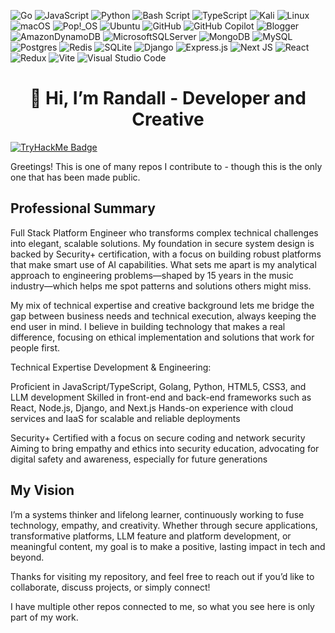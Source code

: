
 ![Go](https://img.shields.io/badge/go-%2300ADD8.svg?style=for-the-badge&logo=go&logoColor=white)
![JavaScript](https://img.shields.io/badge/javascript-%23323330.svg?style=for-the-badge&logo=javascript&logoColor=%23F7DF1E)
![Python](https://img.shields.io/badge/python-3670A0?style=for-the-badge&logo=python&logoColor=ffdd54)
 ![Bash Script](https://img.shields.io/badge/bash_script-%23121011.svg?style=for-the-badge&logo=gnu-bash&logoColor=white)
![TypeScript](https://img.shields.io/badge/typescript-%23007ACC.svg?style=for-the-badge&logo=typescript&logoColor=white)
![Kali](https://img.shields.io/badge/Kali-268BEE?style=for-the-badge&logo=kalilinux&logoColor=white)
![Linux](https://img.shields.io/badge/Linux-FCC624?style=for-the-badge&logo=linux&logoColor=black)
![macOS](https://img.shields.io/badge/mac%20os-000000?style=for-the-badge&logo=macos&logoColor=F0F0F0)
	![Pop!\_OS](https://img.shields.io/badge/Pop!_OS-48B9C7?style=for-the-badge&logo=Pop!_OS&logoColor=white)
 ![Ubuntu](https://img.shields.io/badge/Ubuntu-E95420?style=for-the-badge&logo=ubuntu&logoColor=white)
 ![GitHub](https://img.shields.io/badge/github-%23121011.svg?style=for-the-badge&logo=github&logoColor=white)
  ![GitHub Copilot](https://img.shields.io/badge/github_copilot-8957E5?style=for-the-badge&logo=github-copilot&logoColor=white)
![Blogger](https://img.shields.io/badge/Blogger-FF5722?style=for-the-badge&logo=blogger&logoColor=white)
	![AmazonDynamoDB](https://img.shields.io/badge/Amazon%20DynamoDB-4053D6?style=for-the-badge&logo=Amazon%20DynamoDB&logoColor=white)
 ![MicrosoftSQLServer](https://img.shields.io/badge/Microsoft%20SQL%20Server-CC2927?style=for-the-badge&logo=microsoft%20sql%20server&logoColor=white)
 ![MongoDB](https://img.shields.io/badge/MongoDB-%234ea94b.svg?style=for-the-badge&logo=mongodb&logoColor=white)
 ![MySQL](https://img.shields.io/badge/mysql-4479A1.svg?style=for-the-badge&logo=mysql&logoColor=white)
 ![Postgres](https://img.shields.io/badge/postgres-%23316192.svg?style=for-the-badge&logo=postgresql&logoColor=white)
 ![Redis](https://img.shields.io/badge/redis-%23DD0031.svg?style=for-the-badge&logo=redis&logoColor=white)
 ![SQLite](https://img.shields.io/badge/sqlite-%2307405e.svg?style=for-the-badge&logo=sqlite&logoColor=white)
 ![Django](https://img.shields.io/badge/django-%23092E20.svg?style=for-the-badge&logo=django&logoColor=white)
 ![Express.js](https://img.shields.io/badge/express.js-%23404d59.svg?style=for-the-badge&logo=express&logoColor=%2361DAFB)
 ![Next JS](https://img.shields.io/badge/Next-black?style=for-the-badge&logo=next.js&logoColor=white)
 ![React](https://img.shields.io/badge/react-%2320232a.svg?style=for-the-badge&logo=react&logoColor=%2361DAFB)
 	![Redux](https://img.shields.io/badge/redux-%23593d88.svg?style=for-the-badge&logo=redux&logoColor=white)
  ![Vite](https://img.shields.io/badge/vite-%23646CFF.svg?style=for-the-badge&logo=vite&logoColor=white)
  ![Visual Studio Code](https://img.shields.io/badge/Visual%20Studio%20Code-0078d7.svg?style=for-the-badge&logo=visual-studio-code&logoColor=white)
<h1 align="center">👋 Hi, I’m Randall - Developer and Creative</h1>

[![TryHackMe Badge](https://tryhackme-badges.s3.amazonaws.com/m1ghtymax.png)](https://tryhackme.com/p/m1ghtymax)


Greetings! This is one of many repos I contribute to - though this is the only one that has been made public. 

## Professional Summary

Full Stack Platform Engineer who transforms complex technical challenges into elegant, scalable solutions. My foundation in secure system design is backed by Security+ certification, with a focus on building robust platforms that make smart use of AI capabilities. What sets me apart is my analytical approach to engineering problems—shaped by 15 years in the music industry—which helps me spot patterns and solutions others might miss.

My mix of technical expertise and creative background lets me bridge the gap between business needs and technical execution, always keeping the end user in mind. I believe in building technology that makes a real difference, focusing on ethical implementation and solutions that work for people first.


Technical Expertise
Development & Engineering:

Proficient in JavaScript/TypeScript, Golang, Python, HTML5, CSS3, and LLM development
Skilled in front-end and back-end frameworks such as React, Node.js, Django, and Next.js
Hands-on experience with cloud services and IaaS for scalable and reliable deployments

Security+ Certified with a focus on secure coding and network security
Aiming to bring empathy and ethics into security education, advocating for digital safety and awareness, especially for future generations

## My Vision
I’m a systems thinker and lifelong learner, continuously working to fuse technology, empathy, and creativity. Whether through secure applications, transformative platforms, LLM feature and platform development, or meaningful content, my goal is to make a positive, lasting impact in tech and beyond.

Thanks for visiting my repository, and feel free to reach out if you’d like to collaborate, discuss projects, or simply connect!

I have multiple other repos connected to me, so what you see here is only part of my work.



